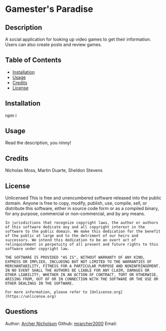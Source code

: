 # Gamester's Paradise
  ## Description
  A social application for looking up video games to get their information. Users can also create posts and review games. 
  ## Table of Contents
  * [Installation](#installation)
  * [Usage](#usage)
  * [Credits](#credits)
  * [License](#license)
  ## Installation
  npm i
  ## Usage
  Read the description, you ninny!
  ## Credits
  Nicholas Moss, Martin Duarte, Sheldon Stevens
  ## License
  Unlicensed
  This is free and unencumbered software released into the public domain.
    Anyone is free to copy, modify, publish, use, compile, sell, or
    distribute this software, either in source code form or as a compiled
    binary, for any purpose, commercial or non-commercial, and by any
    means.
    
    In jurisdictions that recognize copyright laws, the author or authors
    of this software dedicate any and all copyright interest in the
    software to the public domain. We make this dedication for the benefit
    of the public at large and to the detriment of our heirs and
    successors. We intend this dedication to be an overt act of
    relinquishment in perpetuity of all present and future rights to this
    software under copyright law.
    
    THE SOFTWARE IS PROVIDED "AS IS", WITHOUT WARRANTY OF ANY KIND,
    EXPRESS OR IMPLIED, INCLUDING BUT NOT LIMITED TO THE WARRANTIES OF
    MERCHANTABILITY, FITNESS FOR A PARTICULAR PURPOSE AND NONINFRINGEMENT.
    IN NO EVENT SHALL THE AUTHORS BE LIABLE FOR ANY CLAIM, DAMAGES OR
    OTHER LIABILITY, WHETHER IN AN ACTION OF CONTRACT, TORT OR OTHERWISE,
    ARISING FROM, OUT OF OR IN CONNECTION WITH THE SOFTWARE OR THE USE OR
    OTHER DEALINGS IN THE SOFTWARE.
    
    For more information, please refer to [Unlicense.org](https://unlicense.org)
  ## Questions
  Author: [Archer Nicholson](https://github.com/mrarcher2000)
  Github: [mrarcher2000](https://github.com/mrarcher2000)
  Email: [](mailto:)
